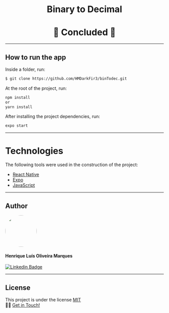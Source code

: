 <h1 align="center"> Binary to Decimal</h1>

<h1 align="center">
  🚀 Concluded 🚀
</h1>

<hr>

## How to run the app 
Inside a folder, run:
```bash
$ git clone https://github.com/HMDarkFir3/binTodec.git
```
At the root of the project, run:
```bash
npm install  
or 
yarn install
```
After installing the project dependencies, run:
```bash
expo start
```
<hr>

# Technologies 

The following tools were used in the construction of the project:

- [React Native](https://reactnative.dev)
- [Expo](https://expo.io)
- [JavaScript](https://developer.mozilla.org/pt-BR/docs/Web/JavaScript)

<hr>

## Author 

<img style="border-radius: 50%;" src="https://github.com/HMDarkFir3.png" width="100px;" alt=""/>
 <h4>Henrique Luís Oliveira Marques</h4>

[![Linkedin Badge](https://img.shields.io/badge/-Henrique-blue?style=flat-square&logo=Linkedin&logoColor=white&link=https://www.linkedin.com/in/henrique-luís-oliveira-marques-3406361a7/)](https://www.linkedin.com/in/henrique-luís-oliveira-marques-3406361a7/) 

<hr>

## License
This project is under the license [MIT](./LICENSE)
<br>
👋🏽 [Get in Touch!](https://www.linkedin.com/in/henrique-luís-oliveira-marques-3406361a7/)

